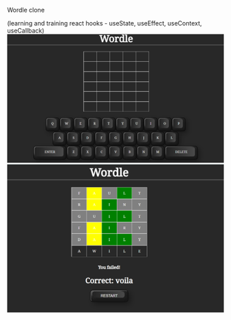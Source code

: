 Wordle clone

(learning and training react hooks - useState, useEffect, useContext, useCallback)
![img.png](img.png)
![img_1.png](img_1.png)